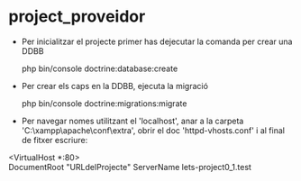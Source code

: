 # project_proveidor

* Per inicialitzar el projecte primer has dejecutar la comanda per crear una DDBB
	
	php bin/console doctrine:database:create

* Per crear els caps en la DDBB, ejecuta la migració

	php bin/console doctrine:migrations:migrate

* Per navegar nomes utilitzant el 'localhost', anar a la carpeta 'C:\xampp\apache\conf\extra', obrir el doc 'httpd-vhosts.conf' i al final de fitxer escriure:

<VirtualHost *:80>    
    DocumentRoot "URLdelProjecte"
    ServerName lets-project0_1.test
</VirtualHost>
